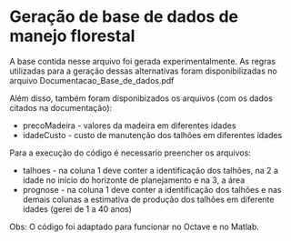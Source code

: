 # Geração de base de dados de manejo florestal

A base contida nesse arquivo foi gerada experimentalmente. 
As regras utilizadas para a geração dessas alternativas foram disponibilizadas no arquivo Documentacao_Base_de_dados.pdf 

Além disso, também foram disponibizados os arquivos (com os dados citados na documentação):
<ul>
<li>precoMadeira - valores da madeira em diferentes idades</li>
<li>idadeCusto - custo de manutenção dos talhões em diferentes idades</li>
</ul>

Para a execução do código é necessario preencher os arquivos:
<ul>
<li>talhoes - na coluna 1 deve conter a identificação dos talhões, na 2 a idade no início do horizonte de planejamento e na 3, a área </li>
<li>prognose - na coluna 1 deve conter a identificação dos talhões e nas demais colunas a estimativa de produção dos talhões em diferente idades (gerei de 1 a 40 anos)</li>
</ul>

Obs: O código foi adaptado para funcionar no Octave e no Matlab.
